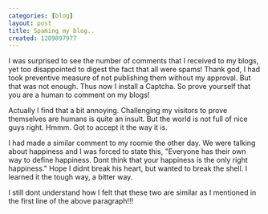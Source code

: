 ```yaml
---
categories: [blog]
layout: post
title: Spaming my blog..
created: 1289897977
---
```

I was surprised to see the number of comments that I received to my blogs, yet too disappointed to digest the fact that all were spams! Thank god, I had took preventive measure of not publishing them without my approval. But that was not enough. Thus now I install a Captcha. So prove yourself that you are a human to comment on my blogs!

Actually I find that a bit annoying. Challenging my visitors to prove themselves are humans is quite an insult. But the world is not full of nice guys right. Hmmm. Got to accept it the way it is.

I had made a similar comment to my roomie the other day. We were talking about happiness and I was forced to state this, "Everyone has their own way to define happiness. Dont think that your happiness is the only right happiness." Hope I didnt break his heart, but wanted to break the shell. I learned it the tough way, a bitter way.

I still dont understand how I felt that these two are similar as I mentioned in the first line of the above paragraph!!!
